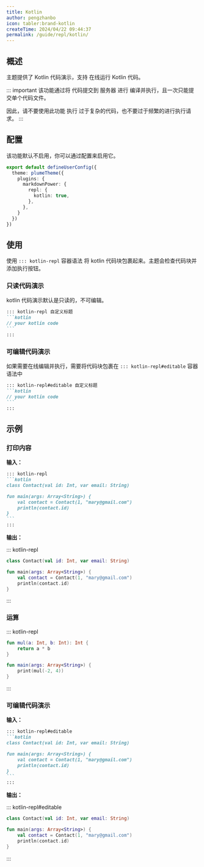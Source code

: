 ```yaml
---
title: Kotlin
author: pengzhanbo
icon: tabler:brand-kotlin
createTime: 2024/04/22 09:44:37
permalink: /guide/repl/kotlin/
---
```


## 概述

主题提供了 Kotlin 代码演示，支持 在线运行 Kotlin 代码。

::: important
该功能通过将 代码提交到 服务器 进行 编译并执行，且一次只能提交单个代码文件。

因此，请不要使用此功能 执行 过于复杂的代码，也不要过于频繁的进行执行请求。
:::

## 配置

该功能默认不启用，你可以通过配置来启用它。

```ts title=".vuepress/config.ts"
export default defineUserConfig({
  theme: plumeTheme({
    plugins: {
      markdownPower: {
        repl: {
          kotlin: true,
        },
      },
    }
  })
})
```

## 使用

使用 `::: kotlin-repl` 容器语法 将 kotlin 代码块包裹起来。主题会检查代码块并添加执行按钮。

### 只读代码演示

kotlin 代码演示默认是只读的，不可编辑。

````md
::: kotlin-repl 自定义标题
```kotlin
// your kotlin code
```
:::
````

### 可编辑代码演示

如果需要在线编辑并执行，需要将代码块包裹在 `::: kotlin-repl#editable` 容器语法中

````md
::: kotlin-repl#editable 自定义标题
```kotlin
// your kotlin code
```
:::
````

## 示例

### 打印内容

**输入：**

````md
::: kotlin-repl
```kotlin
class Contact(val id: Int, var email: String)

fun main(args: Array<String>) {
    val contact = Contact(1, "mary@gmail.com")
    println(contact.id)
}
```
:::
````

**输出：**

::: kotlin-repl

```kotlin
class Contact(val id: Int, var email: String)

fun main(args: Array<String>) {
    val contact = Contact(1, "mary@gmail.com")
    println(contact.id)
}
```

:::

### 运算

::: kotlin-repl

```kotlin
fun mul(a: Int, b: Int): Int {
    return a * b
}

fun main(args: Array<String>) {
    print(mul(-2, 4))
}
```

:::

### 可编辑代码演示

**输入：**

````md
::: kotlin-repl#editable
```kotlin
class Contact(val id: Int, var email: String)

fun main(args: Array<String>) {
    val contact = Contact(1, "mary@gmail.com")
    println(contact.id)
}
```
:::
````

**输出：**

::: kotlin-repl#editable

```kotlin
class Contact(val id: Int, var email: String)

fun main(args: Array<String>) {
    val contact = Contact(1, "mary@gmail.com")
    println(contact.id)
}
```

:::
